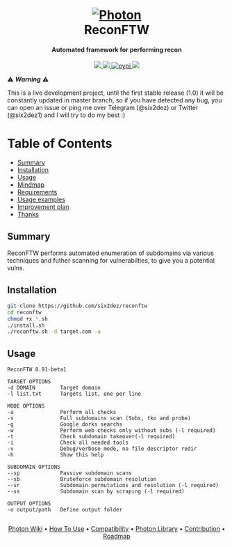 <h1 align="center">
  <br>
  <a href="https://github.com/six2dez/reconftw"><img src="https://i.ibb.co/cYXL58B/banner.png" alt="Photon"></a>
  <br>
  ReconFTW
  <br>
</h1>

<h4 align="center">Automated framework for performing recon</h4>

<p align="center">
  <a href="https://github.com/six2dez/reconftw/releases/tag/0.9-beta1">
    <img src="https://img.shields.io/badge/release-0.9--beta1-green">
  </a>
   </a>
  <a href="https://www.gnu.org/licenses/gpl-3.0.en.html">
      <img src="https://img.shields.io/badge/license-GPL3-_red.svg">
  </a>
  <a href="/">
    <img src="https://img.shields.io/badge/forks-2k%2B-yellow"
         alt="pypi">
  </a>
  <a href="https://twitter.com/Six2dez1">
    <img src="https://img.shields.io/badge/twitter-%40Six2dez1-blue">
  </a>
</p>

:warning: ***Warning*** :warning:

This is a live development project, until the first stable release (1.0) it will be constantly updated in master branch, so if you have detected any bug, you can open an issue or ping me over Telegram (@six2dez) or Twitter (@six2dez1) and I will try to do my best :)

# Table of Contents
-   [Summary](#summary)
-   [Installation](#installation)
-   [Usage](#usage)
-   [Mindmap](#mindmapworkflow)
-   [Requirements](#requirements)
-   [Usage examples](#usage-examples)
-   [Improvement plan](#improvement-plan)
-   [Thanks](#thanks)



## Summary

ReconFTW performs automated enumeration of subdomains via various techniques and futher scanning for vulnerabilties, to give you a potential vulns.


## Installation

```bash
git clone https://github.com/six2dez/reconftw
cd reconftw
chmod +x *.sh
./install.sh
./reconftw.sh -d target.com -a
```

## Usage
```
ReconFTW 0.91-beta1

TARGET OPTIONS
-d DOMAIN        Target domain
-l list.txt      Targets list, one per line

MODE OPTIONS
-a               Perform all checks
-s               Full subdomains scan (Subs, tko and probe)
-g               Google dorks searchs
-w               Perform web checks only without subs (-l required)
-t               Check subdomain takeover(-l required)
-i               Check all needed tools
-v               Debug/verbose mode, no file descriptor redir
-h               Show this help

SUBDOMAIN OPTIONS
--sp             Passive subdomain scans
--sb             Bruteforce subdomain resolution
--sr             Subdomain permutations and resolution (-l required)
--ss             Subdomain scan by scraping (-l required)

OUTPUT OPTIONS
-o output/path   Define output folder


```


<p align="center">
  <a href="https://github.com/s0md3v/Photon/wiki">Photon Wiki</a> •
  <a href="https://github.com/s0md3v/Photon/wiki/Usage">How To Use</a> •
  <a href="https://github.com/s0md3v/Photon/wiki/Compatibility-&-Dependencies">Compatibility</a> •
  <a href="https://github.com/s0md3v/Photon/wiki/Photon-Library">Photon Library</a> •
  <a href="#contribution--license">Contribution</a> •
  <a href="https://github.com/s0md3v/Photon/projects/1">Roadmap</a>
</p>
